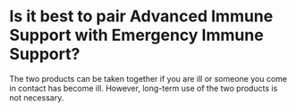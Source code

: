 # Is it best to pair Advanced Immune Support with Emergency Immune Support?

The two products can be taken together if you are ill or someone you come in contact has become ill. However, long-term use of the two products is not necessary.